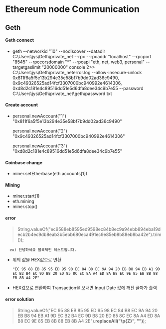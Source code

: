 # Ethereum node Communication

## Geth
#### Geth connect
- geth --networkid "10" --nodiscover --datadir C:\Users\jys\Geth\private_net --rpc --rpcaddr "localhost" --rpcport "8545" --rpccorsdomain "*" --rpcapi "eth, net, web3, personal" --targetgaslimit "20000000" console 2>> C:\Users\jys\Geth\private_neterror.log  --allow-insecure-unlock 0x811f6a5f5e13b294e35e58bf7b9dd02ad36c9490, 0x9c49326525ad14fcf3307000bc940992e4614306, 0xd8d2c181e4c89516dd51e5d6dfa8dee34c9b7e55 --password C:\Users\jys\Geth\private_net\geth\password.txt

#### Create account



-  personal.newAccount("1")
  "0x811f6a5f5e13b294e35e58bf7b9dd02ad36c9490"
  
   personal.newAccount("2")
  "0x9c49326525ad14fcf3307000bc940992e4614306"
  
   personal.newAccount("3")
  "0xd8d2c181e4c89516dd51e5d6dfa8dee34c9b7e55"
  
#### Coinbase change
- miner.setEtherbase(eth.accounts[1])

#### Mining
- miner.start(1)
- eth.mining 
- miner.stop()

#### error
 > String.valueOf("ec9588eb8595ed9598ec84b8ec9a94ebb894eba19decb2b4ec9db8eab3b5ebb680eca491ec9e85eb8b88eb8ba42e").trim()); 

      ex) 안녕하세요 블록체인 테스트입니다.      
- 위의 값을 HEX값으로 변환

  `"EC 95 88 EB 85 95 ED 95 98 EC 84 B8 EC 9A 94 20 EB B8 94 EB A1 9D EC B2 B4 EC 9D B8 20 ED 85 8C EC 8A A4 ED 8A B8 EC 9E 85 EB 8B 88 EB 8B A4 2E" `              

- HEX값으로 변환하여 Transaction을 보내면 Input Date 값에 깨진 글자가 출력

#### error solution
> String.valueOf("EC 95 88 EB 85 95 ED 95 98 EC 84 B8 EC 9A 94 20 EB B8 94 EB A1 9D EC B2 B4 EC 9D B8 20 ED 85 8C EC 8A A4 ED 8A B8 EC 9E 85 EB 8B 88 EB 8B A4 2E").**replaceAll("\\p{Z}", "")**);
  
